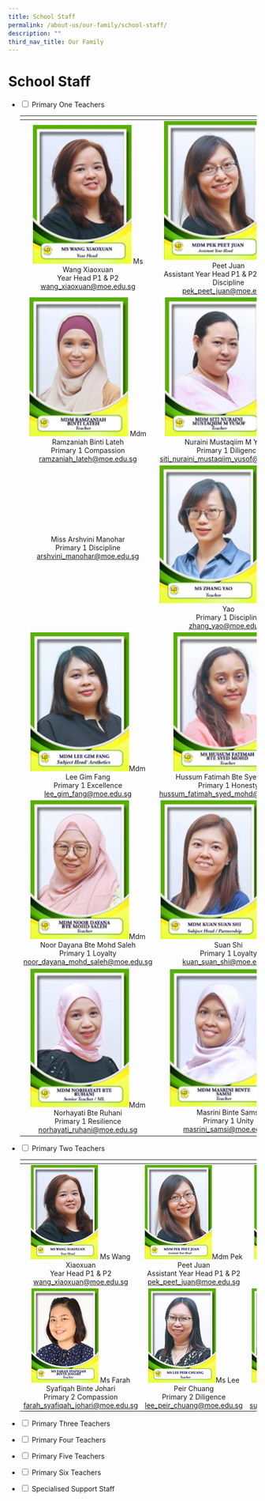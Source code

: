 ```yaml
---
title: School Staff
permalink: /about-us/our-family/school-staff/
description: ""
third_nav_title: Our Family
---
```

# School Staff

<ul class="jekyllcodex_accordion">
<li>
  <input id="accordion1" type="checkbox">
  <label for="accordion1">Primary One Teachers</label>
    <div>
      <p>
<table width="600px">
<thead>
  <tr>
    <th width="200px"></th>
    <th width="200px"></th>
    <th width="200px"></th>
  </tr>
</thead>
<tbody>
  <tr>
    <td style="text-align: center;"><img src="/images/About%20us/School%20Staff/p1_0.png"  style ="width:200px"> Ms Wang Xiaoxuan<br>Year Head P1 & P2<br><a href="mailto:wang_xiaoxuan@moe.edu.sg">wang_xiaoxuan@moe.edu.sg</a></td>
	  <td style="text-align: center;"><img src="/images/About%20us/School%20Staff/p1_1.png"  style ="width:200px">Mdm Pek Peet Juan<br>Assistant Year Head P1 & P2 /Primary 1 Discipline<br><a href="mailto:pek_peet_juan@moe.edu.sg">pek_peet_juan@moe.edu.sg</a></td>
    <td style="text-align: center;"><img src="/images/About%20us/School%20Staff/p1_2.png"  style ="width:200px">Mdm Wee Aye Maye<br>Primary 1 Compassion<br><a href="mailto:wee_aye_maye@moe.edu.sg">wee_aye_maye@moe.edu.sg</a></td>
  </tr>
   <tr>
    <td style="text-align: center;"><img src="/images/About%20us/School%20Staff/p1_3.png" style ="width:200px"> Mdm Ramzaniah Binti Lateh<br>Primary 1 Compassion<br><a href="mailto:ramzaniah_lateh@moe.edu.sg">ramzaniah_lateh@moe.edu.sg</a></td>
    <td style="text-align: center;"><img src="/images/About%20us/School%20Staff/p1_4.png" style ="width:200px">Mdm Siti Nuraini Mustaqiim M Yusof<br>Primary 1 Diligence<br><a href="mailto:siti_nuraini_mustaqiim_yusof@moe.edu.sg">siti_nuraini_mustaqiim_yusof@moe.edu.sg</a></td>
    <td style="text-align: center;"><img src="/images/About%20us/School%20Staff/p1_5.png" style ="width:200px">Mr Sim Wee Choon<br>Primary 1 Diligence<br><a href="mailto:sim_wee_choon@moe.edu.sg">sim_wee_choon@moe.edu.sg</a></td>
  </tr>
	  <tr>
    <td style="text-align: center;"> Miss Arshvini Manohar<br>Primary 1 Discipline<br> <a href="mailto:arshvini_manohar@moe.edu.sg">arshvini_manohar@moe.edu.sg</a></td>
    <td style="text-align: center;"><img src="/images/About%20us/School%20Staff/image13.png" style ="width:200px">Mdm Zhang Yao<br>Primary 1 Discipline<br><a href="mailto:zhang_yao@moe.edu.sg">zhang_yao@moe.edu.sg</a></td>
    <td style="text-align: center;"><img src="/images/About%20us/School%20Staff/image11%20(1).png" style ="width:200px">Mdm Norhani Bte Sahar<br>Primary 1 Excellence<br><a href="mailto:norhani_sahar@moe.edu.sg">norhani_sahar@moe.edu.sg</a></td>
  </tr>
		<tr>
    <td style="text-align: center;"><img src="/images/About%20us/School%20Staff/image10%20(1).png" style ="width:200px">Mdm Lee Gim Fang<br>Primary 1 Excellence<br><a href="mailto:lee_gim_fang@moe.edu.sg">lee_gim_fang@moe.edu.sg</a></td>
    <td style="text-align: center;"><img src="/images/About%20us/School%20Staff/image5.png" style ="width:200px"> Ms Hussum Fatimah Bte Syed Mohd<br>Primary 1 Honesty<br><a href="mailto:hussum_fatimah_syed_mohd@moe.edu.sg">hussum_fatimah_syed_mohd@moe.edu.sg</a></td>
    <td style="text-align: center;"><img src="/images/About%20us/School%20Staff/image1.png" style ="width:200px"> Mdm Woo Yeong Yi<br>Primary 1 Honesty<br><a href="mailto:woo_yeong_yi@moe.edu.sg">woo_yeong_yi@moe.edu.sg</a></td>
  </tr>
			<tr>
    <td style="text-align: center;"><img src="/images/About%20us/School%20Staff/image8.png" style ="width:200px">Mdm Noor Dayana Bte Mohd Saleh<br>Primary 1 Loyalty<br><a href="mailto:noor_dayana_mohd_saleh@moe.edu.sg">noor_dayana_mohd_saleh@moe.edu.sg</a></td>
    <td style="text-align: center;"><img src="/images/About%20us/School%20Staff/image16.png" style ="width:200px"> Mdm Kuan Suan Shi<br>Primary 1 Loyalty<br><a href="mailto:kuan_suan_shi@moe.edu.sg">kuan_suan_shi@moe.edu.sg</a></td>
    <td style="text-align: center;"><img src="/images/About%20us/School%20Staff/image6%20(1).png" style ="width:200px"> Mrs Samantha Liew<br>Primary 1 Resilience<br><a href="mailto:kong_yue_ping@moe.edu.sg">kong_yue_ping@moe.edu.sg</a></td>
  </tr>
			<tr>
<td style="text-align: center;"><img src="/images/About%20us/School%20Staff/image12.png" style ="width:200px">Mdm Norhayati Bte Ruhani<br>Primary 1 Resilience<br><a href="mailto:norhayati_ruhani@moe.edu.sg">norhayati_ruhani@moe.edu.sg</a></td>
<td style="text-align: center;"><img src="/images/About%20us/School%20Staff/image17.png" style ="width:200px"> Mdm Masrini Binte Samsi<br>Primary 1 Unity<br><a href="mailto:masrini_samsi@moe.edu.sg">masrini_samsi@moe.edu.sg</a></td>
				<td style="text-align: center;"><img src="/images/About%20us/School%20Staff/image4%20(1).png" style ="width:200px"> Mr Tan Chin Chuan<br>Primary 1 Unity<br><a href="mailto:tan_chin_chuan@moe.edu.sg">tan_chin_chuan@moe.edu.sg</a></td>
  </tr>
</tbody>
</table>
</p>	
  </div>
	</li>

<li>
    <input id="accordion2" type="checkbox">
    <label for="accordion2">Primary Two Teachers</label>
    <div>
      <p>
<table width="600px">
<thead>
  <tr>
    <th width="200px"></th>
    <th width="200px"></th>
    <th width="200px"></th>
  </tr>
</thead>
<tbody>
  <tr>
    <td style="text-align: center;"><img src="/images/About%20us/School%20Staff/p1_0.png"> Ms Wang Xiaoxuan<br>Year Head P1 & P2<br><a href="mailto:wang_xiaoxuan@moe.edu.sg">wang_xiaoxuan@moe.edu.sg</a></td>
	  <td style="text-align: center;"><img src="/images/About%20us/School%20Staff/p1_1.png">Mdm Pek Peet Juan<br>Assistant Year Head P1 & P2<br><a href="mailto:pek_peet_juan@moe.edu.sg">pek_peet_juan@moe.edu.sg</a></td>
    <td style="text-align: center;"><img src="/images/About%20us/School%20Staff/image3.png">Ms Choo Yen Leng Josephine<br>Primary 2 Compassion<br><a href="mailto:choo_yen_leng@moe.edu.sg">choo_yen_leng@moe.edu.sg</a></td>
  </tr>
	  <tr>
    <td style="text-align: center;"><img src="/images/About%20us/School%20Staff/image8%20(1).png"> Ms Farah Syafiqah Binte Johari<br>Primary 2 Compassion<br><a href="mailto:farah_syafiqah_johari@moe.edu.sg">farah_syafiqah_johari@moe.edu.sg</a></td>
	  <td style="text-align: center;"><img src="/images/About%20us/School%20Staff/image17%20(1).png">Ms Lee Peir Chuang<br>Primary 2 Diligence<br><a href="mailto:lee_peir_chuang@moe.edu.sg">lee_peir_chuang@moe.edu.sg</a></td>
    <td style="text-align: center;"><img src="/images/About%20us/School%20Staff/image10.png">Mdm Subathra D/O Govindasamy<br>Primary 2 Diligence<br><a href="mailto:subathra_govindasamy@moe.edu.sg">subathra_govindasamy@moe.edu.sg</a></td>
  </tr>
</tbody>
</table>
			</p>	
  </div>
	</li>
    
<li>
    <input id="accordion3" type="checkbox">
    <label for="accordion3">Primary Three Teachers</label>
    <div>
      <p>

</p>	
  </div>
	</li>
	
<li>
    <input id="accordion4" type="checkbox">
    <label for="accordion4">Primary Four Teachers</label>
    <div>
      <p>

</p>	
  </div>
	</li>
	
<li>
    <input id="accordion5" type="checkbox">
    <label for="accordion5">Primary Five Teachers</label>
    <div>
      <p>

</p>	
  </div>
	</li>
	
<li>
    <input id="accordion6" type="checkbox">
    <label for="accordion6">Primary Six Teachers</label>
    <div>
      <p>

</p>	
  </div>
	</li>
	
	
<li>
  <input id="accordion7" type="checkbox">
  <label for="accordion7">Specialised Support Staff</label>
    <div>
      <p>

</p>	
  </div>
	</li>
	
</ul>